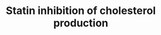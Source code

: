 ---
annotations:
- id: PW:0000724
  parent: drug pathway
  type: Pathway Ontology
  value: statin drug pathway
- id: CL:0000584
  parent: native cell
  type: Cell Type Ontology
  value: enterocyte
- id: CL:0000182
  parent: native cell
  type: Cell Type Ontology
  value: hepatocyte
- id: DOID:1287
  parent: cardiovascular system disease
  type: Disease Ontology
  value: cardiovascular system disease
authors:
- Nsalomonis
- AlexanderPico
- MaintBot
- Khanspers
- Thomas
- BruceConklin
- Samuel Sklar
- Egonw
- Mkutmon
- Evelo
- Anwesha
- DeSl
- Eweitz
description: 'Statins inhibit endogenous cholesterol production by competitive inhibition
  of HMG-CoA reductase (HMGCR), the enzyme that catalyzes conversion of HMG-CoA to
  mevalonate, an early rate-limiting step in cholesterol synthesis. This pathway delineates
  genes involved in statin pharmacogenomics, including genes involved in mediating
  the effects of statins on plasma lipoprotein metabolism.   Sources: [https://www.pharmgkb.org/pathway/PA2031
  PharmGKB] and [http://en.wikipedia.org/wiki/Statin Wikipedia]  Proteins on this
  pathway have targeted assays available via the [https://assays.cancer.gov/available_assays?wp_id=WP430
  CPTAC Assay Portal].'
last-edited: 2021-11-21
organisms:
- Homo sapiens
redirect_from:
- /index.php/Pathway:WP430
- /instance/WP430
- /instance/WP430_rr122069
revision: r122069
schema-jsonld:
- '@context': https://schema.org/
  '@id': https://wikipathways.github.io/pathways/WP430.html
  '@type': Dataset
  creator:
    '@type': Organization
    name: WikiPathways
  description: 'Statins inhibit endogenous cholesterol production by competitive inhibition
    of HMG-CoA reductase (HMGCR), the enzyme that catalyzes conversion of HMG-CoA
    to mevalonate, an early rate-limiting step in cholesterol synthesis. This pathway
    delineates genes involved in statin pharmacogenomics, including genes involved
    in mediating the effects of statins on plasma lipoprotein metabolism.   Sources:
    [https://www.pharmgkb.org/pathway/PA2031 PharmGKB] and [http://en.wikipedia.org/wiki/Statin
    Wikipedia]  Proteins on this pathway have targeted assays available via the [https://assays.cancer.gov/available_assays?wp_id=WP430
    CPTAC Assay Portal].'
  keywords:
  - ABCA1
  - ABCG5
  - ABCG8
  - APOA1
  - APOA2
  - APOA4
  - APOA5
  - APOB
  - APOC1
  - APOC2
  - APOC3
  - APOE
  - Acyl-CoA
  - Acyl-CoA synthetase
  - CETP
  - CYP7A1
  - Cholesterol
  - Cholesterol ester
  - Cholic Acid
  - DAG
  - DGAT1
  - FDFT1
  - Fatty acid
  - HDL
  - HMG-CoA
  - HMGCR
  - IDL
  - LCAT
  - LDL
  - LDLR
  - LIPC
  - LPL
  - LRP1
  - Lipoproteins
  - MIR33A
  - MIR33B
  - MTTP
  - Mevalonate
  - PDIA2
  - PLTP
  - Phospholipid
  - SCARB1
  - SOAT1
  - SQLE
  - Squalene
  - Statin
  - Triglyceride
  - VLDL
  license: CC0
  name: Statin inhibition of cholesterol production
seo: CreativeWork
title: Statin inhibition of cholesterol production
wpid: WP430
---